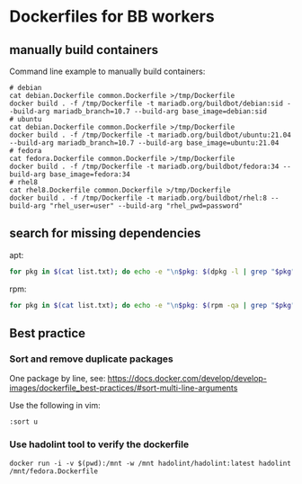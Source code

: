 # Dockerfiles for BB workers

## manually build containers

Command line example to manually build containers:

```console
# debian
cat debian.Dockerfile common.Dockerfile >/tmp/Dockerfile
docker build . -f /tmp/Dockerfile -t mariadb.org/buildbot/debian:sid --build-arg mariadb_branch=10.7 --build-arg base_image=debian:sid
# ubuntu
cat debian.Dockerfile common.Dockerfile >/tmp/Dockerfile
docker build . -f /tmp/Dockerfile -t mariadb.org/buildbot/ubuntu:21.04 --build-arg mariadb_branch=10.7 --build-arg base_image=ubuntu:21.04
# fedora
cat fedora.Dockerfile common.Dockerfile >/tmp/Dockerfile
docker build . -f /tmp/Dockerfile -t mariadb.org/buildbot/fedora:34 --build-arg base_image=fedora:34
# rhel8
cat rhel8.Dockerfile common.Dockerfile >/tmp/Dockerfile
docker build . -f /tmp/Dockerfile -t mariadb.org/buildbot/rhel:8 --build-arg "rhel_user=user" --build-arg "rhel_pwd=password"
```

## search for missing dependencies

apt:

```bash
for pkg in $(cat list.txt); do echo -e "\n$pkg: $(dpkg -l | grep "$pkg")"; done
```

rpm:

```bash
for pkg in $(cat list.txt); do echo -e "\n$pkg: $(rpm -qa | grep "$pkg")"; done
```

## Best practice

### Sort and remove duplicate packages

One package by line, see:
<https://docs.docker.com/develop/develop-images/dockerfile_best-practices/#sort-multi-line-arguments>

Use the following in vim:

```vim
:sort u
```

### Use hadolint tool to verify the dockerfile

```console
docker run -i -v $(pwd):/mnt -w /mnt hadolint/hadolint:latest hadolint /mnt/fedora.Dockerfile
```
